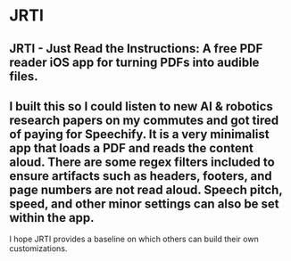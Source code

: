 # JRTI
JRTI - Just Read the Instructions: A free PDF reader iOS app for turning PDFs into audible files.
---
I built this so I could listen to new AI & robotics research papers on my commutes and got tired of paying for Speechify. 
It is a very minimalist app that loads a PDF and reads the content aloud.
There are some regex filters included to ensure artifacts such as headers, footers, and page numbers are not read aloud.
Speech pitch, speed, and other minor settings can also be set within the app.
---
I hope JRTI provides a baseline on which others can build their own customizations. 
